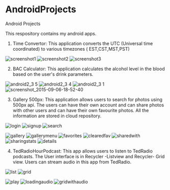 # AndroidProjects
Android Projects

This respository contains my android apps.

1) Time Convertor: This application converts the UTC (Universal time coordinated) to various timezones ( EST,CST,MST,PST)

![screenshot1](https://cloud.githubusercontent.com/assets/10491786/9706963/6c4636ce-54c6-11e5-9ee1-a1f684b47611.png)      ![screenshot2](https://cloud.githubusercontent.com/assets/10491786/9706965/6fbb7206-54c6-11e5-84b1-cacd3884aebe.png)                   ![screenshot3](https://cloud.githubusercontent.com/assets/10491786/9706966/7669515e-54c6-11e5-81c4-c5976510df7c.png)

2) BAC Calculator: This application calculates the alcohol level in the blood based on the user's drink parameters.

![android2_3 5](https://cloud.githubusercontent.com/assets/10491786/9706998/dfb2fd58-54c7-11e5-8b03-95b252282f84.png)  ![android2_3 4](https://cloud.githubusercontent.com/assets/10491786/9706999/e1cd5dfe-54c7-11e5-8677-d398d2225464.png)  ![android2_3 1](https://cloud.githubusercontent.com/assets/10491786/9707000/e3449814-54c7-11e5-9352-548474aece03.png)
![screenshot_2015-09-06-18-52-40](https://cloud.githubusercontent.com/assets/10491786/9707025/c51260fa-54c8-11e5-8861-b5db785e0b43.png)


3) Gallery 500px: This application allows users to search for photos using 500px api. The users can have their own account and can share photos with other users and can have their own favourite photos. All the information are stored in cloud repository.


![login](https://cloud.githubusercontent.com/assets/10491786/11321956/1898c2fe-90a2-11e5-984b-94afd69a4b43.png) 
![signup](https://cloud.githubusercontent.com/assets/10491786/11321957/1f12bf54-90a2-11e5-8f86-90cfa59fcb5f.png) ![search](https://cloud.githubusercontent.com/assets/10491786/11321958/28f7a30e-90a2-11e5-9fa0-09859928224f.png)




![gallery](https://cloud.githubusercontent.com/assets/10491786/11321961/328c0a68-90a2-11e5-93d9-f7b4abd8752e.png)   ![gallerymenu](https://cloud.githubusercontent.com/assets/10491786/11321962/3b30bfe2-90a2-11e5-98c0-0a3dad709602.png) ![favorites](https://cloud.githubusercontent.com/assets/10491786/11321963/3f66131e-90a2-11e5-9afd-ce8c68187cea.png) ![clearedfav](https://cloud.githubusercontent.com/assets/10491786/11321964/445cc714-90a2-11e5-883f-a8446f7275ea.png) ![sharedwith](https://cloud.githubusercontent.com/assets/10491786/11321965/4be0ae74-90a2-11e5-8b69-c94356338262.png) ![sharingstats](https://cloud.githubusercontent.com/assets/10491786/11321966/4f7da488-90a2-11e5-9abd-59a662d0a24c.png) ![details](https://cloud.githubusercontent.com/assets/10491786/11321967/54094444-90a2-11e5-8a07-4dbd9ba70b91.png)

4) TedRadioHourPodcast: This app allows users to listen to TedRadio podcasts. The User interface is in Recycler -Listview and Recycler- Grid view. Users can stream audio in this app from TedRadio.


![list](https://cloud.githubusercontent.com/assets/10491786/11322083/50724d66-90a8-11e5-8f43-48f5d743d381.png)
![grid](https://cloud.githubusercontent.com/assets/10491786/11322082/506956fc-90a8-11e5-84e8-9affb59e9bd6.png)

![play](https://cloud.githubusercontent.com/assets/10491786/11322085/5075c7ca-90a8-11e5-9eb6-5ec98e607e60.png)
![loadingaudio](https://cloud.githubusercontent.com/assets/10491786/11322086/5075f3da-90a8-11e5-9f79-304e4904fb9b.png)
![gridwithaudio](https://cloud.githubusercontent.com/assets/10491786/11322084/507562da-90a8-11e5-8d19-b9a53849b45a.png)










